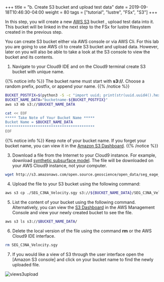 +++
title = "b. Create S3 bucket and upload test data"
date = 2019-09-18T10:46:30-04:00
weight = 80
tags = ["tutorial", "lustre", "FSx", "S3"]
+++

In this step, you will create a new [AWS S3](https://aws.amazon.com/s3/) bucket , upload test data into it. This bucket will be linked in the next step to the FSx for lustre filesystem created in the previous step. 

You can create S3 bucket either via AWS console or via AWS Cli. For this lab you are going to use AWS cli to create S3 bucket and upload data. However, later on you will also be able to take a look at the S3 console to view the bucket and its contents.

1. Navigate to your Cloud9 IDE and on the Cloud9 terminal create S3 bucket with unique name.

{{% notice info %}}
The bucket name must start with **s3://**.
Choose a random prefix, postfix, or append your name. 
{{% /notice %}}

```bash
BUCKET_POSTFIX=$(python3 -S -c "import uuid; print(str(uuid.uuid4().hex)[:10])")
BUCKET_NAME_DATA="bucketname-${BUCKET_POSTFIX}"
aws s3 mb s3://$BUCKET_NAME_DATA

cat << EOF
***** Take Note of Your Bucket Name *****
Bucket Name = $BUCKET_NAME_DATA
*****************************************
EOF
```
{{% notice info %}}
Keep note of your bucket name. If you forget your bucket name, you can view it in the [Amazon S3 Dashboard](https://s3.console.aws.amazon.com/s3/home).
{{% /notice %}}

3. Download a file from the Internet to your Cloud9 instance. For example, download [synthetic subsurface model](https://wiki.seg.org/wiki/SEG_C3_45_shot). The file will be downloaded on your AWS Cloud9 instance, not your computer.

```bash
wget http://s3.amazonaws.com/open.source.geoscience/open_data/seg_eage_salt/SEG_C3NA_Velocity.sgy
```

4. Upload the file to your S3 bucket using the following command:

```bash
aws s3 cp ./SEG_C3NA_Velocity.sgy s3://${BUCKET_NAME_DATA}/SEG_C3NA_Velocity.sgy
```

5. List the content of your bucket using the following command. Alternatively, you can view the [S3 Dashboard](https://console.aws.amazon.com/s3/) in the AWS Management Console and view your newly created bucket to see the file.

```bash
aws s3 ls s3://$BUCKET_NAME_DATA/
```

6. Delete the local version of the file using the command **rm** or the AWS Cloud9 IDE interface.

```bash
rm SEG_C3NA_Velocity.sgy
```

7. If you would like a view of S3 through the user interface  open the [Amazon S3 console] and click on your bucket name to find the newly uploaded file.

![views3upload](/images/fsx-for-lustre-hsm/views3upload.png)

